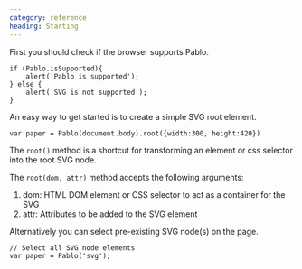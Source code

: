 ```yaml
---
category: reference
heading: Starting
---
```


   
First you should check if the browser supports Pablo.

    if (Pablo.isSupported){
        alert('Pablo is supported');
    } else {
        alert('SVG is not supported');
    }

An easy way to get started is to create a simple SVG root element.

    var paper = Pablo(document.body).root({width:300, height:420})

The `root()` method is a shortcut for transforming an element or css 
selector into the root SVG node.

The `root(dom, attr)` method accepts the following arguments:

1. dom: HTML DOM element or CSS selector to act as a container for the SVG
2. attr: Attributes to be added to the SVG element

Alternatively you can select pre-existing SVG node(s) on the page.
    
    // Select all SVG node elements
    var paper = Pablo('svg');
